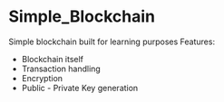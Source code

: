 # Simple_Blockchain
Simple blockchain built for learning purposes
Features:
- Blockchain itself
- Transaction handling
- Encryption
- Public - Private Key generation

